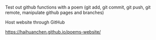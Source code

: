 Test out github functions with a poem (git add, git commit, git push, git remote, manipulate github pages and branches)

Host website through GitHub

https://haihuanchen.github.io/poems-website/
